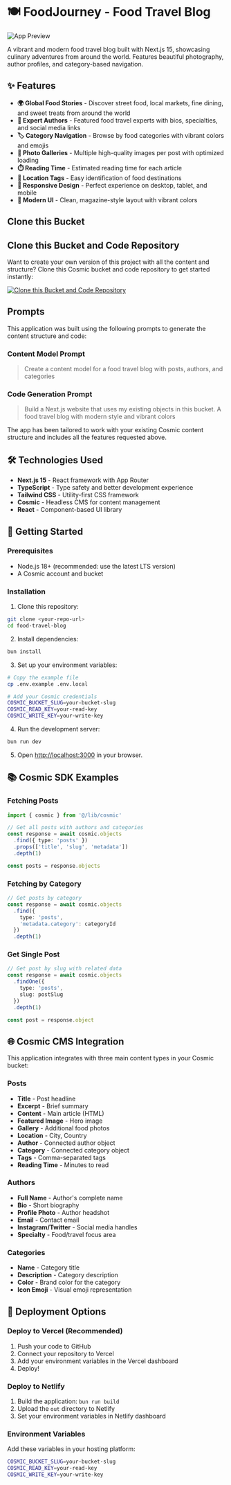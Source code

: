 # 🍽️ FoodJourney - Food Travel Blog

![App Preview](https://imgix.cosmicjs.com/debd4a90-746d-11f0-a051-23c10f41277a-photo-1496116218417-1a781b1c416c-1754667568447.jpg?w=1200&h=300&fit=crop&auto=format,compress)

A vibrant and modern food travel blog built with Next.js 15, showcasing culinary adventures from around the world. Features beautiful photography, author profiles, and category-based navigation.

## ✨ Features

- **🌍 Global Food Stories** - Discover street food, local markets, fine dining, and sweet treats from around the world
- **👥 Expert Authors** - Featured food travel experts with bios, specialties, and social media links
- **🏷️ Category Navigation** - Browse by food categories with vibrant colors and emojis
- **📸 Photo Galleries** - Multiple high-quality images per post with optimized loading
- **⏱️ Reading Time** - Estimated reading time for each article
- **📍 Location Tags** - Easy identification of food destinations
- **📱 Responsive Design** - Perfect experience on desktop, tablet, and mobile
- **🎨 Modern UI** - Clean, magazine-style layout with vibrant colors

## Clone this Bucket

## Clone this Bucket and Code Repository

Want to create your own version of this project with all the content and structure? Clone this Cosmic bucket and code repository to get started instantly:

[![Clone this Bucket and Code Repository](https://img.shields.io/badge/Clone%20this%20Bucket-29abe2?style=for-the-badge&logo=cosmic&logoColor=white)](https://app.cosmic-staging.com/projects/new?clone_bucket=689619814c48db910ba2080c&clone_repository=68961b064c48db910ba20829)

## Prompts

This application was built using the following prompts to generate the content structure and code:

### Content Model Prompt

> Create a content model for a food travel blog with posts, authors, and categories

### Code Generation Prompt

> Build a Next.js website that uses my existing objects in this bucket. A food travel blog with modern style and vibrant colors

The app has been tailored to work with your existing Cosmic content structure and includes all the features requested above.

## 🛠️ Technologies Used

- **Next.js 15** - React framework with App Router
- **TypeScript** - Type safety and better development experience
- **Tailwind CSS** - Utility-first CSS framework
- **Cosmic** - Headless CMS for content management
- **React** - Component-based UI library

## 🚀 Getting Started

### Prerequisites

- Node.js 18+ (recommended: use the latest LTS version)
- A Cosmic account and bucket

### Installation

1. Clone this repository:
```bash
git clone <your-repo-url>
cd food-travel-blog
```

2. Install dependencies:
```bash
bun install
```

3. Set up your environment variables:
```bash
# Copy the example file
cp .env.example .env.local

# Add your Cosmic credentials
COSMIC_BUCKET_SLUG=your-bucket-slug
COSMIC_READ_KEY=your-read-key
COSMIC_WRITE_KEY=your-write-key
```

4. Run the development server:
```bash
bun run dev
```

5. Open [http://localhost:3000](http://localhost:3000) in your browser.

## 📚 Cosmic SDK Examples

### Fetching Posts
```typescript
import { cosmic } from '@/lib/cosmic'

// Get all posts with authors and categories
const response = await cosmic.objects
  .find({ type: 'posts' })
  .props(['title', 'slug', 'metadata'])
  .depth(1)

const posts = response.objects
```

### Fetching by Category
```typescript
// Get posts by category
const response = await cosmic.objects
  .find({ 
    type: 'posts',
    'metadata.category': categoryId 
  })
  .depth(1)
```

### Get Single Post
```typescript
// Get post by slug with related data
const response = await cosmic.objects
  .findOne({ 
    type: 'posts',
    slug: postSlug 
  })
  .depth(1)

const post = response.object
```

## 🌐 Cosmic CMS Integration

This application integrates with three main content types in your Cosmic bucket:

### Posts
- **Title** - Post headline
- **Excerpt** - Brief summary
- **Content** - Main article (HTML)
- **Featured Image** - Hero image
- **Gallery** - Additional food photos
- **Location** - City, Country
- **Author** - Connected author object
- **Category** - Connected category object
- **Tags** - Comma-separated tags
- **Reading Time** - Minutes to read

### Authors
- **Full Name** - Author's complete name
- **Bio** - Short biography
- **Profile Photo** - Author headshot
- **Email** - Contact email
- **Instagram/Twitter** - Social media handles
- **Specialty** - Food/travel focus area

### Categories
- **Name** - Category title
- **Description** - Category description
- **Color** - Brand color for the category
- **Icon Emoji** - Visual emoji representation

## 🚀 Deployment Options

### Deploy to Vercel (Recommended)

1. Push your code to GitHub
2. Connect your repository to Vercel
3. Add your environment variables in the Vercel dashboard
4. Deploy!

### Deploy to Netlify

1. Build the application: `bun run build`
2. Upload the `out` directory to Netlify
3. Set your environment variables in Netlify dashboard

### Environment Variables

Add these variables in your hosting platform:

```bash
COSMIC_BUCKET_SLUG=your-bucket-slug
COSMIC_READ_KEY=your-read-key
COSMIC_WRITE_KEY=your-write-key
```

<!-- README_END -->